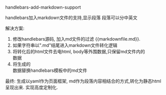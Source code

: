 handlebars-add-markdown-support

handlebars加入markdown文件的支持,显示段落
段落可以分中英文

解决方案:
1. 修改handlebars源码, 加入md文件的过滤 {{markdownfile.md}}.
2. 如果字符串以".md"结尾进入markdown文件转化逻辑
3. 将转化后的html文件去电html, body等外围数据,只保留md文件内的<div>数据
4. 将生成的<div>数据替换handlebars模板中的md文件


最终:
生成以yaml作为页面框架, md作为段落内容相结合的方式,转化为静态html呈现出来.
实现高度定制化.
